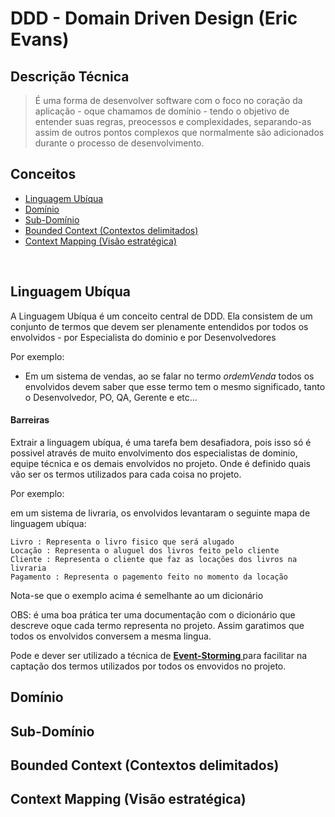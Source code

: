 # DDD - Domain Driven Design (Eric Evans)

## Descrição Técnica 

> É uma forma de desenvolver software com o foco no coração da aplicação - oque chamamos de 
> domínio - tendo o objetivo de entender suas regras, preocessos e complexidades, 
> separando-as assim de outros pontos complexos que normalmente são adicionados durante 
> o processo de desenvolvimento.

## Conceitos 

- [Linguagem Ubíqua](#linguagem-ubíqua) 
- [Domínio](#domínio)
- [Sub-Domínio](#sub-domínio)  
- [Bounded Context (Contextos delimitados)](#bounded-context-contextos-delimitados)  
- [Context Mapping (Visão estratégica)](#context-mapping-visão-estratégica)

<br>

## Linguagem Ubíqua

A Linguagem Ubíqua é um conceito central de DDD. Ela consistem de um conjunto de termos que devem
ser plenamente entendidos por todos os envolvidos - por Especialista do dominio e por Desenvolvedores

Por exemplo:

- Em um sistema de vendas, ao se falar no termo *ordemVenda* todos os envolvidos devem saber que esse termo tem o 
mesmo significado, tanto o Desenvolvedor, PO, QA, Gerente e etc...

#### Barreiras

Extrair a linguagem ubíqua, é uma tarefa bem desafiadora, pois isso só é possivel através de muito envolvimento dos 
especialistas de dominio, equipe técnica e os demais envolvidos no projeto. Onde é definido quais vão ser os termos 
utilizados para cada coisa no projeto.

Por exemplo:

em um sistema de livraria, os envolvidos levantaram o seguinte mapa de linguagem ubíqua:

    Livro : Representa o livro fisico que será alugado
    Locação : Representa o aluguel dos livros feito pelo cliente
    Cliente : Representa o cliente que faz as locações dos livros na livraria
    Pagamento : Representa o pagemento feito no momento da locação

Nota-se que o exemplo acima é semelhante ao um dicionário

OBS: é uma boa prática ter uma documentação com o dicionário que descreve oque cada termo
representa no projeto. Assim garatimos que todos os envolvidos conversem a mesma lingua. 

Pode e dever ser utilizado a técnica de  <b><a href=""> Event-Storming </a></b> para facilitar na captação dos termos utilizados por
todos os envovidos no projeto.

## Domínio

## Sub-Domínio

## Bounded Context (Contextos delimitados)

## Context Mapping (Visão estratégica)